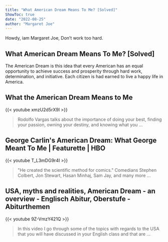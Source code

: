 ```yaml
---
title: "What American Dream Means To Me? [Solved]"
ShowToc: true 
date: "2022-08-25"
author: "Margaret Joe" 
---
```


Howdy, iam Margaret Joe, Don’t work too hard.
## What American Dream Means To Me? [Solved]
The American Dream is this idea that every American has an equal opportunity to achieve success and prosperity through hard work, determination, and initiative. Each citizen is had earned to live a happy life in America.

## What the American Dream Means to Me
{{< youtube xmzU2d5rX9I >}}
>Rodolfo Vargas talks about the importance of doing your best, finding your passion, owning your destiny, and knowing what you ...

## George Carlin's American Dream: What George Meant To Me | Featurette | HBO
{{< youtube T_L3mDG9r4I >}}
>"He created the scientific method for comics." Comedians Stephen Colbert, Jon Stewart, Hasan Minhaj, Sam Jay, and many more ...

## USA, myths and realities, American Dream - an overview - Englisch Abitur, Oberstufe - Abiturthemen
{{< youtube 9Z-VmzY421Q >}}
>In this video I go through some of the topics with regards to the USA that you will have discussed in your English class and that are ...

